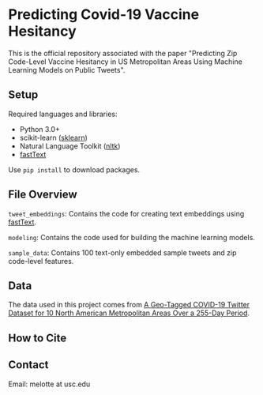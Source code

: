 # Predicting Covid-19 Vaccine Hesitancy
This is the official repository associated with the paper "Predicting Zip Code-Level Vaccine Hesitancy in US Metropolitan Areas Using Machine Learning Models on Public Tweets".

## Setup
Required languages and libraries:
- Python 3.0+
- scikit-learn ([sklearn](https://scikit-learn.org/stable/install.html))
- Natural Language Toolkit ([nltk](http://www.nltk.org))
- [fastText](https://fasttext.cc)

Use ```pip install``` to download packages.

## File Overview
```tweet_embeddings```: Contains the code for creating text embeddings using [fastText](https://fasttext.cc).

```modeling```: Contains the code used for building the machine learning models.

```sample_data```: Contains 100 text-only embedded sample tweets and zip code-level features.

## Data
The data used in this project comes from [A Geo-Tagged COVID-19 Twitter Dataset for 10 North American Metropolitan Areas Over a 255-Day Period](https://www.mdpi.com/2306-5729/6/6/64).

## How to Cite

## Contact
Email: melotte at usc.edu